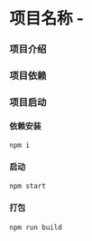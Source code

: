 # 项目名称 - 

### 项目介绍


### 项目依赖


### 项目启动

#### 依赖安装
```
npm i
```

#### 启动
```
npm start
```

#### 打包
```
npm run build
```
